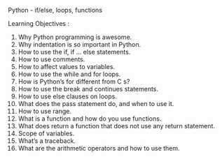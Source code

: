 Python - if/else, loops, functions

Learning Objectives : 


1. Why Python programming is awesome.
2. Why indentation is so important in Python.
3. How to use the if, if ... else statements.
4. How to use comments.
5. How to affect values to variables.
6. How to use the while and for loops.
7. How is Python’s for different from C s?
8. How to use the break and continues statements.
9. How to use else clauses on loops.
10. What does the pass statement do, and when to use it.
11. How to use range.
12. What is a function and how do you use functions.
13. What does return a function that does not use any return statement.
14. Scope of variables.
15. What’s a traceback.
16. What are the arithmetic operators and how to use them.

